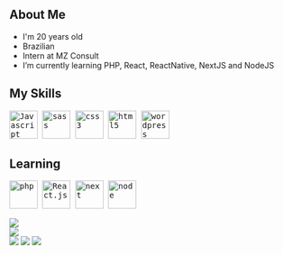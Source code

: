  ## About Me

  - I'm 20 years old
  - Brazilian
  - Intern at MZ Consult
  - I’m currently learning PHP, React, ReactNative, NextJS and NodeJS

  ## My Skills

  <p>
    <kbd>
      <kbd><img class="img-icons" alt="Javascript" width="50" height="50" src="https://usefulangle.com/img/thumb/javascript.png"></kbd>
      <kbd><img class="img-icons" alt="sass" width="50" height="50" src="https://img.icons8.com/?size=512&id=vEiU8UeAmv0x&format=png"></kbd>
      <kbd><img class="img-icons" alt="css3" width="50" height="50" src="https://cdn-icons-png.flaticon.com/512/732/732190.png"></kbd>
      <kbd><img class="img-icons" alt="html5" width="50" height="50" src="https://cdn-icons-png.flaticon.com/512/1532/1532556.png"></kbd>
      <kbd><img class="img-icons" alt="wordpress" width="50" height="50" src="https://cdn-icons-png.flaticon.com/512/174/174881.png"></kbd>
    </kbd>
  </p>
  
  ## Learning
  
  <p>
   <kbd>
      <kbd><img class="img-icons" alt="php" width="50" height="50" src="https://cdn-icons-png.flaticon.com/512/919/919830.png"></kbd>
      <kbd><img class="img-icons" alt="React.js" width="50" height="50" src="https://react-cn.github.io/react/img/logo.svg"></kbd>
      <kbd><img class="img-icons" alt="next" width="50" height="50" src="https://www.datocms-assets.com/75941/1657707878-nextjs_logo.png"></kbd>
      <kbd><img class="img-icons" alt="node" width="50" height="50" src="https://cdn-icons-png.flaticon.com/512/919/919825.png"></kbd>
   </kbd>
  </p>

  <div>
    <img src="https://github-readme-stats.vercel.app/api?username=ecsedeipedro&hide=contribs,prs&show_icons=true&theme=tokyonight">
  </div>
  
  <div>
    <img src="https://github-readme-stats.vercel.app/api/top-langs?username=ecsedeipedro&show_icons=true&theme=tokyonight&locale=en&layout=compact">
  </div>

  <div> 
    <a href="https://www.instagram.com/ecsedei_/" target="_blank"><img src="https://img.shields.io/badge/-Instagram-%23E4405F?style=for-the-badge&logo=instagram&logoColor=white"></a>
    <a href = "mailto:pedro.martins55757@gmail.com"><img src="https://img.shields.io/badge/-Gmail-%23333?style=for-the-badge&logo=gmail&logoColor=white"></a>
    <a href="https://www.linkedin.com/in/pedromartins02920/" target="_blank"><img src="https://img.shields.io/badge/-LinkedIn-%230077B5?style=for-the-badge&logo=linkedin&logoColor=white"></a> 
  </div>

